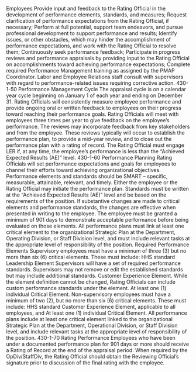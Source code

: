 Employees
Provide input and feedback to the Rating Official in the development of performance elements, standards, and measures;
Request clarification of performance expectations from the Rating Official, if necessary;
Perform at full potential, support team endeavors, and pursue professional development to support performance and results;
Identify issues, or other obstacles, which may hinder the accomplishment of performance expectations, and work with the Rating Official to resolve them;
Continuously seek performance feedback;
Participate in progress reviews and performance appraisals by providing input to the Rating Official on accomplishments toward achieving performance expectations;
Complete required Performance Management training as assigned by the PMAP Coordinator.
Labor and Employee Relations staff consult with supervisors with regard to performance-related issues requiring corrective action.
430-1-50 Performance Management Cycle
The appraisal cycle is on a calendar year cycle beginning on January 1 of each year and ending on December 31.
Rating Officials will consistently measure employee performance and provide ongoing oral or written feedback to employees on their progress toward reaching their performance goals.  Rating Officials will meet with employees three times per year to give feedback on the employee’s performance.  The reviews may incorporate feedback from key stakeholders and from the employee.  These reviews typically will occur to establish the performance plan, to provide a mid-year review, and to close out the performance plan with a rating of record.
The Rating Official must engage LER if, at any time, the employee’s performance is less than the “Achieved Expected Results (AE)” level.
430-1-60 Performance Planning
Rating Officials will set performance expectations and goals for employees to channel their efforts toward achieving organizational objectives.  Performance elements and standards should be SMART – specific, measurable, attainable, relevant, and timely.
Either the employee or the Rating Official may initiate the performance plan.
Standards must be written at the “Achieved Expected Results (AE)” level and be based on the requirements of the position.  If substantive changes are made to critical elements and performance standards, the changes are effective when presented in writing to the employee. The employee must be granted a minimum of 901 days to demonstrate acceptable performance before being evaluated on those elements.
All performance plans must link at least one critical element to the organizational Strategic Plan at the Department, Operating Division, or Staff Division level, and must include relevant tasks at the appropriate level of responsibility of the position.
Required Performance Elements
Supervisory employees must have a minimum of three (3) but no more than six (6) critical elements. These must include:
HHS standard Leadership Element
Supervisors will have a set of required performance standards.
Supervisors may not remove or edit the established standards but may include additional standards.
Customer Experience Element.  While the element definition cannot be changed, Rating Officials can include custom performance standards under the element.
At least one (1) individual Critical Element.
Non-supervisory employees must have a minimum of two (2), but no more than six (6) critical elements. These must include:
HHS standard Customer Experience Element, applicable to all employees, and
At least one (1) individual Critical Element.
All performance plans include at least one critical element linked to the organizational Strategic Plan at the Department, Operational Division, or Staff Division level, and include relevant tasks at the appropriate level of responsibility of the position.
430-1-70 Rating Performance
Employees who have been under a documented performance plan for 901 days or more should receive a Rating of Record at the end of the appraisal period.  When required by the OpDiv/StaffDiv, the Rating Official should obtain the Reviewing Official’s signature prior to discussion of the final rating with the employee. 

